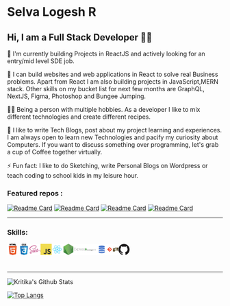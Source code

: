 # Selva Logesh R

## Hi, I am a Full Stack Developer 👩‍💻

🔭 I'm currently building Projects in ReactJS and actively looking for an entry/mid level SDE job.

🌱 I can build websites and web applications in React to solve real Business problems. Apart from React I am also building projects in JavaScript,MERN stack. Other skills on my bucket list for next few months are GraphQL, NextJS, Figma, Photoshop and Bungee Jumping.

👩‍🍳 Being a person with multiple hobbies. As a developer I like to mix different technologies and create different recipes.

👯 I like to write Tech Blogs, post about my project learning and experiences. I am always open to learn new Technologies and pacify my curiosity about Computers. If you want to discuss something over programming, let's grab a cup of Coffee together virtually.

⚡ Fun fact: I like to do Sketching, write Personal Blogs on Wordpress or teach coding to school kids in my leisure hour.

### Featured repos :

[![Readme Card](https://github-readme-stats.vercel.app/api/pin/?username=selvalogesh&repo=face-mash-jewellery)](https://github.com/anuraghazra/github-readme-stats)
[![Readme Card](https://github-readme-stats.vercel.app/api/pin/?username=selvalogesh&repo=web-socket-chat-room)](https://github.com/anuraghazra/github-readme-stats)
[![Readme Card](https://github-readme-stats.vercel.app/api/pin/?username=selvalogesh&repo=python-excel-automation)](https://github.com/anuraghazra/github-readme-stats)
[![Readme Card](https://github-readme-stats.vercel.app/api/pin/?username=selvalogesh&repo=insert-text-anywhere)](https://github.com/anuraghazra/github-readme-stats)

---

### Skills:

<img align="left" alt="HTML5" width="26px" src="https://raw.githubusercontent.com/github/explore/80688e429a7d4ef2fca1e82350fe8e3517d3494d/topics/html/html.png" />

<img align="left" alt="CSS3" width="26px" src="https://raw.githubusercontent.com/github/explore/80688e429a7d4ef2fca1e82350fe8e3517d3494d/topics/css/css.png" />

<img align="left" alt="CSS3" width="26px" src="https://raw.githubusercontent.com/github/explore/80688e429a7d4ef2fca1e82350fe8e3517d3494d/topics/sass/sass.png" />

<img align="left" alt="JavaScript" width="26px" src="https://raw.githubusercontent.com/github/explore/80688e429a7d4ef2fca1e82350fe8e3517d3494d/topics/javascript/javascript.png" />

<img align="left" alt="React" width="26px" src="https://raw.githubusercontent.com/github/explore/80688e429a7d4ef2fca1e82350fe8e3517d3494d/topics/react/react.png" />

<img align="left" alt="Node.js" width="26px" src="https://raw.githubusercontent.com/github/explore/80688e429a7d4ef2fca1e82350fe8e3517d3494d/topics/nodejs/nodejs.png" />

<img align="left" alt="Node.js" width="26px" src="https://raw.githubusercontent.com/github/explore/80688e429a7d4ef2fca1e82350fe8e3517d3494d/topics/express/express.png" />

<img align="left" alt="Node.js" width="26px" src="https://raw.githubusercontent.com/github/explore/80688e429a7d4ef2fca1e82350fe8e3517d3494d/topics/mongodb/mongodb.png" />

<img align="left" alt="SQL" width="26px" src="https://raw.githubusercontent.com/github/explore/80688e429a7d4ef2fca1e82350fe8e3517d3494d/topics/sql/sql.png" />

<img align="left" alt="Git" width="26px" src="https://raw.githubusercontent.com/github/explore/80688e429a7d4ef2fca1e82350fe8e3517d3494d/topics/git/git.png" />

<img align="left" alt="GitHub" width="26px" src="https://raw.githubusercontent.com/github/explore/78df643247d429f6cc873026c0622819ad797942/topics/github/github.png" />

<br />
<br />
<br />

---

<!-- ### Tech Blog✏️:

- [Dev](https://dev.to/kritika27): Write-ups on ReactJS/Frontend Development.
- [Blogspot](https://gdgallahabad.blogspot.com/): Written in the past as a Blogger and member of GDG Allahabad while pursuing Computer Science Engineering in college.
  <br/>
  <br/> -->

![Kritika's Github Stats](https://github-readme-stats.vercel.app/api?username=selvalogesh&count_private=true&theme=dracula&show_icons=true)

[![Top Langs](https://github-readme-stats.vercel.app/api/top-langs/?username=selvalogesh)](https://github.com/anuraghazra/github-readme-stats)

<!-- [twitter]: https://twitter.com/kritikasri27
[linkedin]: https://www.linkedin.com/in/kritika-srivastava
[dev]: https://dev.to/kritika27
[github]: https://github.com/kritika27 -->
